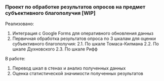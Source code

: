 
### Проект по обработке результатов опросов на предмет субъективного благополучия [WIP]

Реализовано:
1. Интеграция с Google Forms для оперативного обновления данныз
2. Первичная обработка результатов опроса по 3 шкалам для оценки субъективного благополучия: 
  2.1. По шкале Томаса-Килмана
  2.2. По шкале Духновского
  2.3. По шкале Рифф

В работе:
1. Перевод шкал в стенах и анализ полученных данных
2. Оценка статистической значимости полученных результатов
